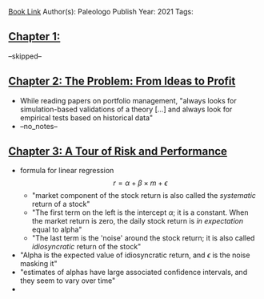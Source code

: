 
[Book Link](obsidian://open?vault=Akul's%20Notebook&file=Library%2Fbooks_Personal%2Fportfolio%20management%2FAdvanced%20Portfolio%20Management_%20A%20Quant%E2%80%B2s%20Guide%20for%20Fundamental%20Investors-Wiley%20(2021).pdf)
Author(s): Paleologo
Publish Year: 2021
Tags:

## <u>Chapter 1: </u>
–skipped–


## <u>Chapter 2: The Problem: From Ideas to Profit</u>
- While reading papers on portfolio management, "always looks for simulation-based validations of a theory \[...] and always look for empirical tests based on historical data"
- –no_notes–


## <u>Chapter 3: A Tour of Risk and Performance</u>
- formula for linear regression $$ r = \alpha + \beta \times m + \epsilon \tag{3.1} $$
	- "market component of the stock return is also called the *systematic* return of a stock"
	- "The first term on the left is the intercept $\alpha$; it is a constant. When the market return is zero, the daily stock return is *in expectation* equal to alpha"
	- "The last term is the 'noise' around the stock return; it is also called *idiosyncratic* return of the stock"
- "Alpha is the expected value of idiosyncratic return, and $\epsilon$ is the noise masking it"
- "estimates of alphas have large associated confidence intervals, and they seem to vary over time"
- 